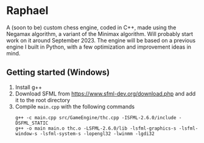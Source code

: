 # Raphael
A (soon to be) custom chess engine, coded in C++, made using the Negamax algorithm, a variant of the Minimax algorithm.
Will probably start work on it around September 2023. The engine will be based on a previous engine I built in Python, with a few optimization and improvement ideas in mind.


## Getting started (Windows)
1. Install g++
2. Download SFML from https://www.sfml-dev.org/download.php and add it to the root directory
3. Compile `main.cpp` with the following commands
    ```
    g++ -c main.cpp src/GameEngine/thc.cpp -ISFML-2.6.0/include -DSFML_STATIC
    g++ -o main main.o thc.o -LSFML-2.6.0/lib -lsfml-graphics-s -lsfml-window-s -lsfml-system-s -lopengl32 -lwinmm -lgdi32
    ```